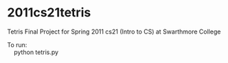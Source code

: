 # 2011cs21tetris
Tetris Final Project for Spring 2011 cs21 (Intro to CS) at Swarthmore College

To run: <br/>&nbsp;&nbsp;&nbsp;&nbsp;python tetris.py
